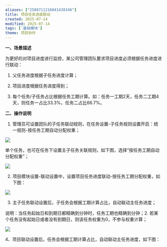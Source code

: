 ```yaml
---
aliases: ["2508711216841438346"]
title: 项目任务进度联动
created: 2025-07-14
modified: 2025-07-14
tags: ['基础模块']
theme: 项目协作
---
```


**一、场景描述**

为更好的对项目进度进行监控，某公司管理团队要求项目进度必须根据任务进度进行联动：

1. 父任务进度根据子任务进度计算；

2. 项目进度根据任务进度得到；

3. 每个任务/子任务占比根据任务工期计算。如：任务一工期2天，任务二工期4天，则任务一占比33.3%，任务二占比66.7%。

**二、操作说明**

1. 管理员可设置团队的子任务联动规则，在任务设置-子任务规则设置开启：统一规则-按任务工期自动分配权重；

![](https://myhelpdoc.oss-cn-heyuan.aliyuncs.com/mdimages/ef0bc32c2acaee317fc9d090633f1502.jpg)

单个任务，也可在任务下设置主子任务关联规则，如下图，选择“按任务工期自动分配权重”；

![](https://myhelpdoc.oss-cn-heyuan.aliyuncs.com/mdimages/11cd1bc29dd45153ec64b8ce3da66c55.jpg)

2. 项目模块设置-联动设置中，设置项目任务进度联动-按任务工期分配权重，如下图：

![](https://myhelpdoc.oss-cn-heyuan.aliyuncs.com/mdimages/a7498c6ca0d1c9734c8c9cd3cabbaa1c.jpg)

3. 主子任务联动设置后，子任务会根据工期计算占比，自动联动主任务进度；

说明：当任务起始日和到期日都精确到分钟时，任务工期也精确到分钟；2. 若某个任务没有起始日或者没有到期日，则该任务权重为0，不参与权重计算；

![](https://myhelpdoc.oss-cn-heyuan.aliyuncs.com/mdimages/4d4e198ac73243679e941b5bc0d65241.jpg)

4、项目联动设置后，任务会根据工期计算占比，自动联动主任务进度，如下图：

